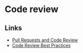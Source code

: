 # Code review

## Links

- [Pull Requests and Code Review](https://medium.com/@pstepchenko/pull-requests-and-code-review-30abde0c98d3)
- [Code Review Best Practices](https://blog.palantir.com/code-review-best-practices-19e02780015f)